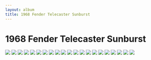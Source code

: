 ```yaml
---
layout: album
title: 1968 Fender Telecaster Sunburst
---
```


# 1968 Fender Telecaster Sunburst

![](https://images.reverb.com/image/upload/s--4dniGql4--/f_auto,t_supersize/v1611040042/gheoepyqlmatlvgdgbed.jpg)
![](https://images.reverb.com/image/upload/s--6WL0SnuD--/f_auto,t_supersize/v1611041626/rl6h2v2qze7xphczfizw.jpg)
![](https://images.reverb.com/image/upload/s--7fJYPHqz--/f_auto,t_supersize/v1611041633/tfbdll6vyerk8iwebsdd.jpg)
![](https://images.reverb.com/image/upload/s--A651N-dk--/f_auto,t_supersize/v1611986514/qdvcqwjrdxh1npxfqqtw.jpg)
![](https://images.reverb.com/image/upload/s--cRJRD83Q--/f_auto,t_supersize/v1611040609/vh4icw5uxnajxnux1c3r.jpg)
![](https://images.reverb.com/image/upload/s--J5jJaXOW--/f_auto,t_supersize/v1611040434/m8ly4ezlil4i3bb8xzql.jpg)
![](https://images.reverb.com/image/upload/s--jX4-GztJ--/f_auto,t_supersize/v1611041501/y9y8nhtohtqjfyqedsih.jpg)
![](https://images.reverb.com/image/upload/s--KeFim50k--/f_auto,t_supersize/v1611039616/mya1spyjgjt70t8xv2de.jpg)
![](https://images.reverb.com/image/upload/s--kICy7l2j--/f_auto,t_supersize/v1611040961/lfj9woji7cr57qskjome.jpg)
![](https://images.reverb.com/image/upload/s--Md3tKBop--/f_auto,t_supersize/v1611041621/d1isfem7cqjmxf5h2mxc.jpg)
![](https://images.reverb.com/image/upload/s--MtTf2kw_--/f_auto,t_supersize/v1611039528/sfaw5lfarumr7y1pbmoy.jpg)
![](https://images.reverb.com/image/upload/s--MVoXd3L3--/f_auto,t_supersize/v1611041129/h8rciujnesmlv8wouspb.jpg)
![](https://images.reverb.com/image/upload/s--QHmi5YFt--/f_auto,t_supersize/v1611041624/zzgoknqt9p999dhmai8f.jpg)
![](https://images.reverb.com/image/upload/s--R1gdZuRl--/f_auto,t_supersize/v1611040528/bmbubvinwafd9cwxcif7.jpg)
![](https://images.reverb.com/image/upload/s--tuxrKz8m--/f_auto,t_supersize/v1611041595/bpzisjbmkcuwoh8rkqpz.jpg)
![](https://images.reverb.com/image/upload/s--TwbSij9p--/f_auto,t_supersize/v1611041635/zkozffhctrugfzazem4r.jpg)
![](https://images.reverb.com/image/upload/s--TyYfnVTp--/f_auto,t_supersize/v1611041411/zwmr9xyb7wf4yoyefon1.jpg)
![](https://images.reverb.com/image/upload/s--ugk80uEx--/f_auto,t_supersize/v1611040717/wzveyu8trrwoewslnbsh.jpg)
![](https://images.reverb.com/image/upload/s--VT0qxID3--/f_auto,t_supersize/v1611040886/jol204quib00wavqffrw.jpg)
![](https://images.reverb.com/image/upload/s--WT-EohEb--/f_auto,t_supersize/v1611040259/nw1gfhhlrkqrkicxm0bz.jpg)
![](https://images.reverb.com/image/upload/s--X205gJyc--/f_auto,t_supersize/v1611041629/pagepetmslqmtkmbxmbi.jpg)
